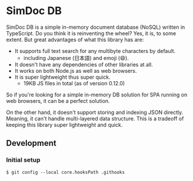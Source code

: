 # SimDoc DB

SimDoc DB is a simple in-memory document database (NoSQL) written in TypeScript. Do you think it is reinventing the wheel? Yes, it is, to some extent. But great advantages of what this library has are:

-   It supports full text search for any multibyte characters by default.
    -   including Japanese (日本語) and emoji (😄).
-   It doesn't have any dependencies of other libraries at all.
-   It works on both Node.js as well as web browsers.
-   It is super lightweight thus super quick.
    -   19KB JS files in total (as of version 0.12.0)

So if you're looking for a simple in-memory DB solution for SPA running on web browsers, it can be a perfect solution.

On the other hand, it doesn't support storing and indexing JSON directly. Meaning, it can't handle multi-layered data structure. This is a tradeoff of keeping this library super lightweight and quick.

## Development

### Initial setup

```
$ git config --local core.hooksPath .githooks
```
